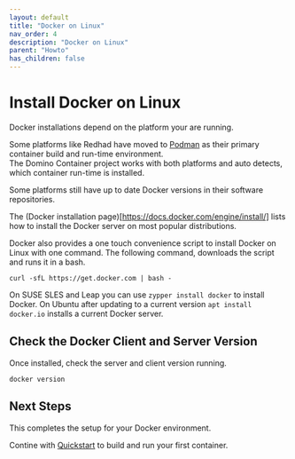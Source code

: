 ```yaml
---
layout: default
title: "Docker on Linux"
nav_order: 4
description: "Docker on Linux"
parent: "Howto"
has_children: false
---
```


# Install Docker on Linux

Docker installations depend on the platform your are running.

Some platforms like Redhad have moved to [Podman](https://podman.io/) as their primary container build and run-time environment.  
The Domino Container project works with both platforms and auto detects, which container run-time is installed.

Some platforms still have up to date Docker versions in their software repositories.

The (Docker installation page)[https://docs.docker.com/engine/install/] lists how to install the Docker server on most popular distributions.

Docker also provides a one touch convenience script to install Docker on Linux with one command.
The following command, downloads the script and runs it in a bash.

```
curl -sfL https://get.docker.com | bash -
```

On SUSE SLES and Leap you can use `zypper install docker` to install Docker.
On Ubuntu after updating to a current version `apt install docker.io` installs a current Docker server.

## Check the Docker Client and Server Version

Once installed, check the server and client version running.

```
docker version
```

## Next Steps

This completes the setup for your Docker environment.

Contine with [Quickstart](quickstart.md) to build and run your first container.
